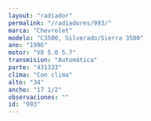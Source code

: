 ```yaml
---
layout: "radiador"
permalink: "/radiadores/993/"
marca: "Chevrolet"
modelo: "C3500, Silverado/Sierra 3500"
ano: "1996"
motor: "V8 5.0 5.7"
transmision: "Automática"
parte: "431333"
clima: "Con clima"
alto: "34"
ancho: "17 1/2"
observaciones: ""
id: "993"
---
```


